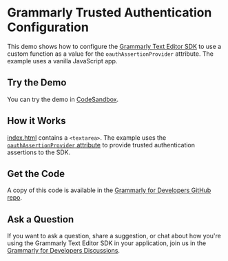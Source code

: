 # Grammarly Trusted Authentication Configuration

This demo shows how to configure the [Grammarly Text Editor SDK](https://developer.grammarly.com/) to use a custom function as a value for the `oauthAssertionProvider` attribute. The example uses a vanilla JavaScript app.

## Try the Demo

You can try the demo in [CodeSandbox](https://codesandbox.io/s/github/grammarly/grammarly-for-developers/tree/main/examples/trusted-auth?file=/public/index.html).

## How it Works

[index.html](./public/index.html) contains a `<textarea>`. The example uses the [`oauthAssertionProvider` attribute](https://developer.grammarly.com/docs/editor-sdk-intro#usage) to provide trusted authentication assertions to the SDK.

## Get the Code

A copy of this code is available in the [Grammarly for Developers GitHub repo](https://github.com/grammarly/grammarly-for-developers/tree/main/examples/trusted-auth). 

## Ask a Question

If you want to ask a question, share a suggestion, or chat about how you're using the Grammarly Text Editor SDK in your application, join us in the [Grammarly for Developers Discussions](https://github.com/grammarly/grammarly-for-developers/discussions).
